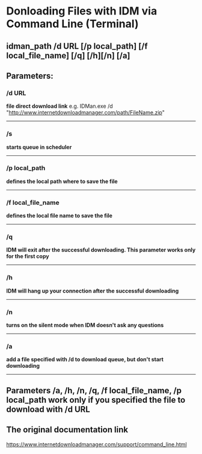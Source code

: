 # Donloading Files with IDM via Command Line (Terminal)

## idman_path  /d URL [/p local_path] [/f local_file_name] [/q] [/h][/n] [/a]

## Parameters:
### /d URL 
 **file direct download link**
e.g. IDMan.exe /d "http://www.internetdownloadmanager.com/path/FileName.zip"

---

### /s 
 **starts queue in scheduler**

---

### /p local_path 
  **defines the local path where to save the file**

---

### /f local_file_name 
 **defines the local file name to save the file**

---

### /q 
 **IDM will exit after the successful downloading. This parameter works only for the first copy**

---

### /h 
 **IDM will hang up your connection after the successful downloading**

---

### /n 
 **turns on the silent mode when IDM doesn't ask any questions**

---

### /a 
 **add a file specified with /d to download queue, but don't start downloading**

---

## Parameters /a, /h, /n, /q, /f local_file_name, /p local_path work only if you specified the file to download with /d URL

## The original documentation link
https://www.internetdownloadmanager.com/support/command_line.html
